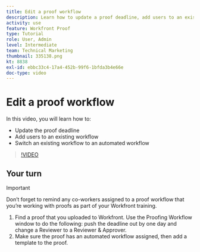 ```yaml
---
title: Edit a proof workflow
description: Learn how to update a proof deadline, add users to an existing workflow, and switch an existing workflow to an automated workflow in [!DNL  Workfront].
activity: use
feature: Workfront Proof
type: Tutorial
role: User, Admin
level: Intermediate
team: Technical Marketing
thumbnail: 335138.png
kt: 8838
exl-id: ebbc33c4-17a4-452b-99f6-1bfda3b4e66e
doc-type: video
---
```

# Edit a proof workflow

In this video, you will learn how to:

* Update the proof deadline
* Add users to an existing workflow
* Switch an existing workflow to an automated workflow

>[!VIDEO](https://video.tv.adobe.com/v/335138/?quality=12)

## Your turn

>[!IMPORTANT]
>
>Don’t forget to remind any co-workers assigned to a proof workflow that you’re working with proofs as part of your Workfront training.

1. Find a proof that you uploaded to Workfront. Use the Proofing Workflow window to do the following: push the deadline out by one day and change a Reviewer to a Reviewer & Approver.
1. Make sure the proof has an automated workflow assigned, then add a template to the proof.



<!--
## Learn more
* Add stages and users to an automated workflow on a proof
* Convert a basic workflow to an automated workflow on a proof
* Create or edit an automated workflow for an existing proof
* Edit proof stages and reviewers
-->
